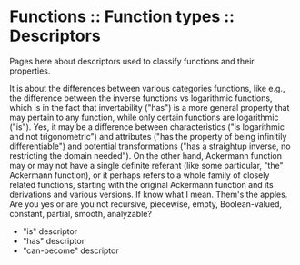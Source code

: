 # Functions :: Function types :: Descriptors

Pages here about descriptors used to classify functions and their properties.

It is about the differences between various categories functions, like e.g., the difference between the inverse functions vs logarithmic functions, which is in the fact that invertability  ("has") is a more general property that may pertain to any function, while only certain functions are logarithmic ("is"). Yes, it may be a difference between characteristics ("is logarithmic and not trigonometric") and attributes ("has the property of being infinitily differentiable") and potential transformations ("has a straightup inverse, no restricting the domain needed"). On the other hand, Ackermann function may or may not have a single definite referant (like some particular, "the" Ackermann function), or it perhaps refers to a whole family of closely related functions, starting with the original Ackermann function and its derivations and various versions. If know what I mean. Them's the apples. Are you yes or are you not recursive, piecewise, empty, Boolean-valued, constant, partial, smooth, analyzable?

- "is" descriptor
- "has" descriptor
- "can-become" descriptor
